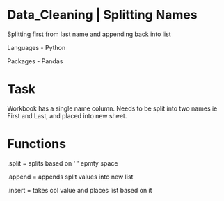 # Data_Cleaning | Splitting Names

Splitting first from last name and appending back into list

Languages - Python

Packages - Pandas 


# Task 
 
 Workbook has a single name column. Needs to be split into two names ie First and Last, and placed into new sheet.

# Functions 
 
 .split = splits based on ' ' epmty space
 
 .append = appends split values into new list

 .insert = takes col value and places list based on it
